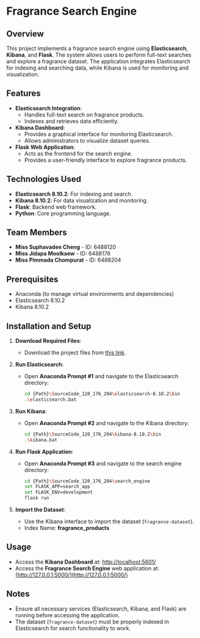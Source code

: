 # Fragrance Search Engine

## Overview
This project implements a fragrance search engine using **Elasticsearch**, **Kibana**, and **Flask**. The system allows users to perform full-text searches and explore a fragrance dataset. The application integrates Elasticsearch for indexing and searching data, while Kibana is used for monitoring and visualization.

## Features
- **Elasticsearch Integration**:
  - Handles full-text search on fragrance products.
  - Indexes and retrieves data efficiently.
- **Kibana Dashboard**:
  - Provides a graphical interface for monitoring Elasticsearch.
  - Allows administrators to visualize dataset queries.
- **Flask Web Application**:
  - Acts as the frontend for the search engine.
  - Provides a user-friendly interface to explore fragrance products.

## Technologies Used
- **Elasticsearch 8.10.2**: For indexing and search.
- **Kibana 8.10.2**: For data visualization and monitoring.
- **Flask**: Backend web framework.
- **Python**: Core programming language.

## Team Members
- **Miss Suphavadee Cheng** - ID: 6488120
- **Miss Jidapa Moolkaew** - ID: 6488176
- **Miss Pimmada Chompurat** - ID: 6488204

## Prerequisites
- Anaconda (to manage virtual environments and dependencies)
- Elasticsearch 8.10.2
- Kibana 8.10.2

## Installation and Setup
1. **Download Required Files**:
   - Download the project files from [this link](https://drive.google.com/drive/folders/15OnLM_zg1v_5EanuVgijPE-4qNJqax6m?usp=drive_link).

2. **Run Elasticsearch**:
   - Open **Anaconda Prompt #1** and navigate to the Elasticsearch directory:
     ```bash
     cd {Path}\SourceCode_120_176_204\elasticsearch-8.10.2\bin
     .\elasticsearch.bat
     ```

3. **Run Kibana**:
   - Open **Anaconda Prompt #2** and navigate to the Kibana directory:
     ```bash
     cd {Path}\SourceCode_120_176_204\kibana-8.10.2\bin
     .\kibana.bat
     ```

4. **Run Flask Application**:
   - Open **Anaconda Prompt #3** and navigate to the search engine directory:
     ```bash
     cd {Path}\SourceCode_120_176_204\search_engine
     set FLASK_APP=search_app
     set FLASK_ENV=development
     flask run
     ```

5. **Import the Dataset**:
   - Use the Kibana interface to import the dataset (`fragrance-dataset`).
   - Index Name: **fragrance_products**

## Usage
- Access the **Kibana Dashboard** at:
  [http://localhost:5601/](http://localhost:5601/)
- Access the **Fragrance Search Engine** web application at:
  [http://127.0.0.1:5000/](http://127.0.0.1:5000/)

## Notes
- Ensure all necessary services (Elasticsearch, Kibana, and Flask) are running before accessing the application.
- The dataset (`fragrance-dataset`) must be properly indexed in Elasticsearch for search functionality to work.

